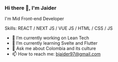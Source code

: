 ### Hi there 👋, I'm Jaider

I'm Mid Front-end Developer

<!---
![alt text](https://assets-global.website-files.com/5fb54f94c7530ffde5620e2b/5febd16646a171505e60749a_leantech-logo.svg)
-->


Skills: REACT / NEXT JS / VUE JS / HTML / CSS / JS 


- 🔭 I’m currently working on Lean Tech
- 🌱 I’m currently learning Svelte and Flutter
- 💬 Ask me about Colombia and its culture
- 📫 How to reach me: bjaider97@gmail.com
